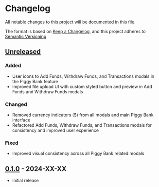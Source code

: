 # Changelog

All notable changes to this project will be documented in this file.

The format is based on [Keep a Changelog](https://keepachangelog.com/en/1.0.0/),
and this project adheres to [Semantic Versioning](https://semver.org/spec/v2.0.0.html).

## [Unreleased]

### Added

- User icons to Add Funds, Withdraw Funds, and Transactions modals in the Piggy Bank feature
- Improved file upload UI with custom styled button and preview in Add Funds and Withdraw Funds modals

### Changed

- Removed currency indicators ($) from all modals and main Piggy Bank interface
- Refactored Add Funds, Withdraw Funds, and Transactions modals for consistency and improved user experience

### Fixed

- Improved visual consistency across all Piggy Bank related modals

## [0.1.0] - 2024-XX-XX

- Initial release

[Unreleased]: https://github.com/yourusername/tascheged/compare/v0.1.0...HEAD
[0.1.0]: https://github.com/yourusername/tascheged/releases/tag/v0.1.0
